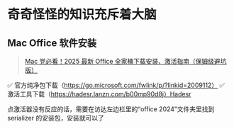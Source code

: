 # 奇奇怪怪的知识充斥着大脑

## Mac Office 软件安装

> [Mac 党必看！2025 最新 Office 全家桶下载安装、激活指南（保姆级避坑版）](https://www.bilibili.com/video/BV1ipQkYUEsW/?vd_source=af2fdcd8682259c29322d4054c92cc66)

✅ 官方纯净包下载（https://go.microsoft.com/fwlink/p/?linkid=2009112）
✅ 激活工具下载（https://hadesr.lanzn.com/b00mp90d8j）Hadesr

点激活器没有反应的话，需要在访达左边栏里的“office 2024”文件夹里找到 serializer 的安装包，安装就可以了
